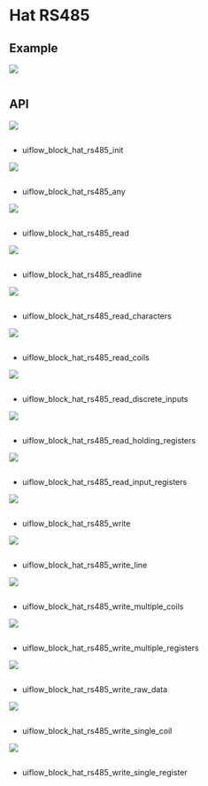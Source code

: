 # Hat RS485

## Example

<img class="blockly_svg" src="example.svg">

```python

```

## API

<img class="blockly_svg" src="https://m5stack.oss-cn-shenzhen.aliyuncs.com/resource/docs/static/assets/img/uiflow/blockly/hat/rs485/uiflow_block_hat_rs485_init.svg">

```python

```

- uiflow_block_hat_rs485_init

<img class="blockly_svg" src="https://m5stack.oss-cn-shenzhen.aliyuncs.com/resource/docs/static/assets/img/uiflow/blockly/hat/rs485/uiflow_block_hat_rs485_any.svg">

```python

```

- uiflow_block_hat_rs485_any

<img class="blockly_svg" src="https://m5stack.oss-cn-shenzhen.aliyuncs.com/resource/docs/static/assets/img/uiflow/blockly/hat/rs485/uiflow_block_hat_rs485_read.svg">

```python

```

- uiflow_block_hat_rs485_read

<img class="blockly_svg" src="https://m5stack.oss-cn-shenzhen.aliyuncs.com/resource/docs/static/assets/img/uiflow/blockly/hat/rs485/uiflow_block_hat_rs485_readline.svg">

```python

```

- uiflow_block_hat_rs485_readline

<img class="blockly_svg" src="https://m5stack.oss-cn-shenzhen.aliyuncs.com/resource/docs/static/assets/img/uiflow/blockly/hat/rs485/uiflow_block_hat_rs485_read_characters.svg">

```python

```

- uiflow_block_hat_rs485_read_characters

<img class="blockly_svg" src="https://m5stack.oss-cn-shenzhen.aliyuncs.com/resource/docs/static/assets/img/uiflow/blockly/hat/rs485/uiflow_block_hat_rs485_read_coils.svg">

```python

```

- uiflow_block_hat_rs485_read_coils

<img class="blockly_svg" src="https://m5stack.oss-cn-shenzhen.aliyuncs.com/resource/docs/static/assets/img/uiflow/blockly/hat/rs485/uiflow_block_hat_rs485_read_discrete_inputs.svg">

```python

```

- uiflow_block_hat_rs485_read_discrete_inputs

<img class="blockly_svg" src="https://m5stack.oss-cn-shenzhen.aliyuncs.com/resource/docs/static/assets/img/uiflow/blockly/hat/rs485/uiflow_block_hat_rs485_read_holding_registers.svg">

```python

```

- uiflow_block_hat_rs485_read_holding_registers

<img class="blockly_svg" src="https://m5stack.oss-cn-shenzhen.aliyuncs.com/resource/docs/static/assets/img/uiflow/blockly/hat/rs485/uiflow_block_hat_rs485_read_input_registers.svg">

```python

```

- uiflow_block_hat_rs485_read_input_registers

<img class="blockly_svg" src="https://m5stack.oss-cn-shenzhen.aliyuncs.com/resource/docs/static/assets/img/uiflow/blockly/hat/rs485/uiflow_block_hat_rs485_write.svg">

```python

```

- uiflow_block_hat_rs485_write

<img class="blockly_svg" src="https://m5stack.oss-cn-shenzhen.aliyuncs.com/resource/docs/static/assets/img/uiflow/blockly/hat/rs485/uiflow_block_hat_rs485_write_line.svg">

```python

```

- uiflow_block_hat_rs485_write_line

<img class="blockly_svg" src="https://m5stack.oss-cn-shenzhen.aliyuncs.com/resource/docs/static/assets/img/uiflow/blockly/hat/rs485/uiflow_block_hat_rs485_write_multiple_coils.svg">

```python

```

- uiflow_block_hat_rs485_write_multiple_coils

<img class="blockly_svg" src="https://m5stack.oss-cn-shenzhen.aliyuncs.com/resource/docs/static/assets/img/uiflow/blockly/hat/rs485/uiflow_block_hat_rs485_write_multiple_registers.svg">

```python

```

- uiflow_block_hat_rs485_write_multiple_registers

<img class="blockly_svg" src="https://m5stack.oss-cn-shenzhen.aliyuncs.com/resource/docs/static/assets/img/uiflow/blockly/hat/rs485/uiflow_block_hat_rs485_write_raw_data.svg">

```python

```

- uiflow_block_hat_rs485_write_raw_data

<img class="blockly_svg" src="https://m5stack.oss-cn-shenzhen.aliyuncs.com/resource/docs/static/assets/img/uiflow/blockly/hat/rs485/uiflow_block_hat_rs485_write_single_coil.svg">

```python

```

- uiflow_block_hat_rs485_write_single_coil

<img class="blockly_svg" src="https://m5stack.oss-cn-shenzhen.aliyuncs.com/resource/docs/static/assets/img/uiflow/blockly/hat/rs485/uiflow_block_hat_rs485_write_single_register.svg">

```python

```

- uiflow_block_hat_rs485_write_single_register

